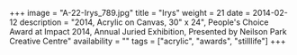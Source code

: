 +++
image = "A-22-Irys_789.jpg"
title = "Irys"
weight = 21
date = 2014-02-12
description = "2014, Acrylic on Canvas, 30\" x 24\", People's Choice Award at Impact 2014, Annual Juried Exhibition, Presented by Neilson Park Creative Centre"
availability = ""
tags = ["acrylic", "awards", "stilllife"]
+++
